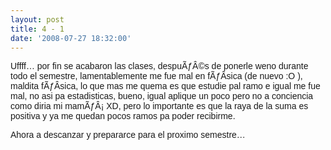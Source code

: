 ```yaml
---
layout: post
title: 4 - 1
date: '2008-07-27 18:32:00'
---
```



<span style="font-family: arial;">Uffff… por fin se acabaron las clases, despuÃƒÂ©s de ponerle weno durante todo el semestre, lamentablemente me fue mal en fÃƒÂ­sica (de nuevo :O ), maldita fÃƒÂ­sica, lo que mas me quema es que estudie pal ramo e igual me fue mal, no asi pa estadisticas, bueno, igual aplique un poco pero no a conciencia como diria mi mamÃƒÂ¡ XD, pero lo importante es que la raya de la suma es positiva y ya me quedan pocos ramos pa poder recibirme.</span>

<span style="font-family: arial;">Ahora a descanzar y prepararce para el proximo semestre…</span>


